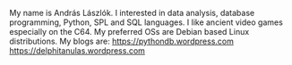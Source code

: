 My name is András Lászlók.
I interested in data analysis, database programming, Python, SPL and SQL languages.
I like ancient video games especially on the C64.
My preferred OSs are Debian based Linux distributions.
My blogs are:
https://pythondb.wordpress.com
https://delphitanulas.wordpress.com
